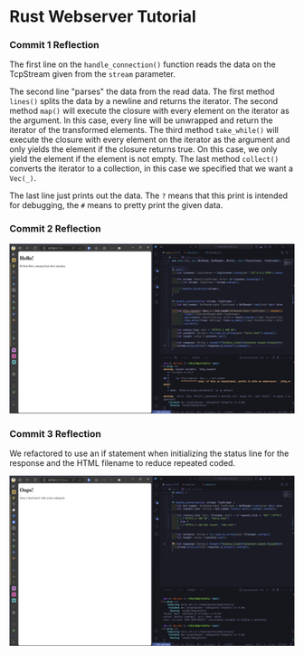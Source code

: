 # Rust Webserver Tutorial

### Commit 1 Reflection

The first line on the `handle_connection()` function reads the data on the TcpStream given from the `stream` parameter.

The second line "parses" the data from the read data. The first method `lines()` splits the data by a newline and returns the iterator. The second method `map()` will execute the closure with every element on the iterator as the argument. In this case, every line will be unwrapped and return the iterator of the transformed elements. The third method `take_while()` will execute the closure with every element on the iterator as the argument and only yields the element if the closure returns true. On this case, we only yield the element if the element is not empty. The last method `collect()` converts the iterator to a collection, in this case we specified that we want a `Vec(_)`.

The last line just prints out the data. The `?` means that this print is intended for debugging, the `#` means to pretty print the given data.

### Commit 2 Reflection

![Commit 2 screen capture](/assets/images/commit2.png)

### Commit 3 Reflection

We refactored to use an if statement when initializing the status line for the response and the HTML filename to reduce repeated coded.

![Commit 3 screen capture](/assets/images/commit3.png)
